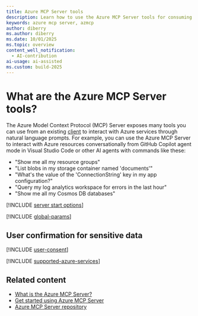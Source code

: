 ```yaml
---
title: Azure MCP Server tools
description: Learn how to use the Azure MCP Server tools for consuming servers.
keywords: azure mcp server, azmcp
author: diberry
ms.author: diberry
ms.date: 10/01/2025
ms.topic: overview
content_well_notification: 
  - AI-contribution
ai-usage: ai-assisted
ms.custom: build-2025
---
```

# What are the Azure MCP Server tools?

The Azure Model Context Protocol (MCP) Server exposes many tools you can use from an existing [client](../get-started.md?tabs=one-click%2Cazure-cli&pivots=mcp-github-copilot) to interact with Azure services through natural language prompts. For example, you can use the Azure MCP Server to interact with Azure resources conversationally from GitHub Copilot agent mode in Visual Studio Code or other AI agents with commands like these:

- "Show me all my resource groups"
- "List blobs in my storage container named 'documents'"
- "What's the value of the 'ConnectionString' key in my app configuration?"
- "Query my log analytics workspace for errors in the last hour"
- "Show me all my Cosmos DB databases"

[!INCLUDE [server start options](../includes/tools/server-start-options.md)]

[!INCLUDE [global-params](../includes/tools/global-parameters-list.md)]

## User confirmation for sensitive data

[!INCLUDE [user-consent](../includes/tools/user-consent.md)]

[!INCLUDE [supported-azure-services](../includes/tools/supported-azure-services.md)]


## Related content

- [What is the Azure MCP Server?](../get-started.md)
- [Get started using Azure MCP Server](../get-started.md)
- [Azure MCP Server repository](https://github.com/microsoft/mcp/tree/main/servers/Azure.Mcp.Server)
